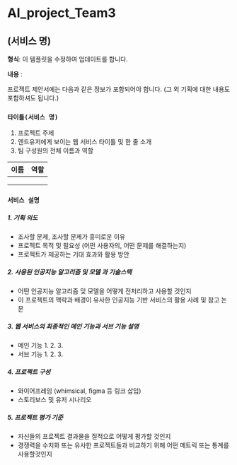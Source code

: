 # AI_project_Team3

## (서비스 명)

**형식**: 이 템플릿을 수정하여 업데이트를 합니다.

**내용** :

프로젝트 제안서에는 다음과 같은 정보가 포함되어야 합니다. (그 외 기획에 대한 내용도 포함하셔도 됩니다.)

### **`타이틀(서비스 명)`**

1. 프로젝트 주제 
2. 엔드유저에게 보이는 웹 서비스 타이틀 및 한 줄 소개
3. 팀 구성원의 전체 이름과 역할

| 이름 | 역할 |
| ------ | ------ |
|     |     |
|     |     |
|     |     |


### **`서비스 설명`**

##### 1. 기획 의도
- 조사할 문제, 조사할 문제가 흥미로운 이유
- 프로젝트 목적 및 필요성 (어떤 사용자의, 어떤 문제를 해결하는지)
- 프로젝트가 제공하는 기대 효과와 활용 방안

##### 2. 사용된 인공지능 알고리즘 및 모델 과 기술스택
- 어떤 인공지능 알고리즘 및 모델을 어떻게 전처리하고 사용할 것인지
- 이 프로젝트의 맥락과 배경이 유사한 인공지능 기반 서비스의 활용 사례 및 참고 논문

##### 3. 웹 서비스의 최종적인 메인 기능과 서브 기능 설명
- 메인 기능
   1.
   2.
   3. 
- 서브 기능
   1. 
   2.
   3.

##### 4. 프로젝트 구성
- 와이어프레임 (whimsical, figma 등 링크 삽입)
- 스토리보스 및 유저 시나리오

##### 5. 프로젝트 평가 기준
- 자신들의 프로젝트 결과물을 질적으로 어떻게 평가할 것인지
- 경쟁력을 수치화 또는 유사한 프로젝트들과 비교하기 위해 어떤 메트릭 또는 통계를 사용할것인지
